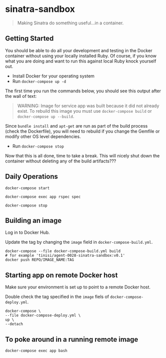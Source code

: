 # sinatra-sandbox

> Making Sinatra do something useful...in a container.

## Getting Started

You should be able to do all your development and testing in the Docker container without using your locally installed Ruby. Of course, if you know what you are doing and want to run this against local Ruby knock yourself out.

* Install Docker for your operating system
* Run `docker-compose up -d`

The first time you run the commands below, you should see this output after the wall of text:

> WARNING: Image for service app was built because it did not already exist. To rebuild this image you must use `docker-compose build` or `docker-compose up --build`.

Since `bundle install` and `apt-get` are run as part of the build process (check the Dockerfile), you will need to rebuild if you change the Gemfile or modify other OS level dependencies.

* Run `docker-compose stop`

Now that this is all done, time to take a break. This will nicely shut down the container without deleting any of the build artifacts???

## Daily Operations

`docker-compose start`

`docker-compose exec app rspec spec`

`docker-compose stop`

## Building an image

Log in to Docker Hub.

Update the tag by changing the `image` field in `docker-compose-build.yml`.

```
docker-compose --file docker-compose-build.yml build
# for example 'tinisi/agent-0028-sinatra-sandbox:v0.1'
docker push REPO/IMAGE_NAME:TAG
```

## Starting app on remote Docker host

Make sure your environment is set up to point to a remote Docker host.

Double check the tag specified in the `image` fiels of `docker-compose-deploy.yml`.

```
docker-compose \
--file docker-compose-deploy.yml \
up \
--detach
```

## To poke around in a running remote image

```
docker-compose exec app bash
```
